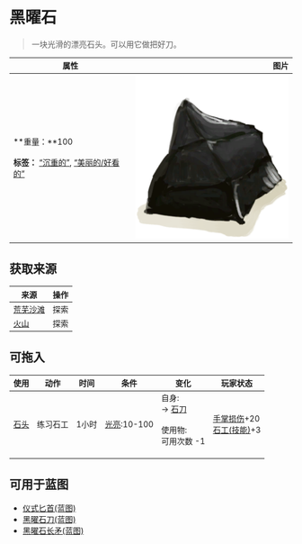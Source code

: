 # 黑曜石  
> 一块光滑的漂亮石头。可以用它做把好刀。  
  
  属性  |   图片   
 ----  |  ----:   
 **重量：**100<br><br>**标签：**	[“沉重的”](tag_Heavy.md), [“美丽的/好看的”](tag_Pretty.md)  |  ![](Sprite/Obsidian.png)   
  
## 获取来源  
来源  |  操作  
----  |  ----  
[荒芜沙滩](DesolateBeach.md)  |  探索  
[火山](Volcano.md)  |  探索  
## 可拖入  
使用  |  动作  |  时间  |  条件  |  变化  |  玩家状态  
----  |  ----  |  ----  |  ----  |  ----  |  ----  
[石头](Stone.md)  |  练习石工  |  1小时  |  [光亮](Light.md):10-100  |  自身:<br>→ [石刀](StoneSharpened.md)<br><br>使用物:<br>可用次数  -1<br><br>  |  [手掌损伤](HandDamage.md)+20<br>[石工(技能)](Skill_Knapping.md)+3  
## 可用于蓝图  
- [仪式匕首(蓝图)](Bp_CeremonialDagger.md)  
- [黑曜石刀(蓝图)](Bp_ObsidianKnife.md)  
- [黑曜石长矛(蓝图)](Bp_ObsidianSpear.md)  
  
  

